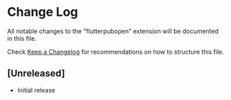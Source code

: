 # Change Log

All notable changes to the "flutterpubopen" extension will be documented in this file.

Check [Keep a Changelog](http://keepachangelog.com/) for recommendations on how to structure this file.

## [Unreleased]

- Initial release